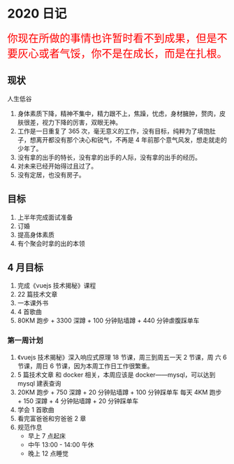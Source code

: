 # 2020 日记

<span style="color: red; font-size: 24px;">你现在所做的事情也许暂时看不到成果，但是不要灰心或者气馁，你不是在成长，而是在扎根。</span>

## 现状

人生低谷

1. 身体素质下降，精神不集中，精力跟不上，焦躁，忧虑，身材臃肿，赘肉，皮肤很差，视力下降的厉害，双眼无神。
2. 工作是一日重复了 365 次，毫无意义的工作，没有目标，纯粹为了填饱肚子，想离开都没有那个决心和锐气，不再是 4 年前那个意气风发，想走就走的少年了。
3. 没有拿的出手的特长，没有拿的出手的人际，没有拿的出手的经历。
4. 对未来已经开始得过且过了。
5. 没有定居，也没有房子。

## 目标

1. 上半年完成面试准备
2. 订婚
3. 提高身体素质
4. 有个聚会时拿的出的本领

## 4 月目标

1. 完成《vuejs 技术揭秘》课程
2. 22 篇技术文章
3. 一本课外书
4. 4 首歌曲
5. 80KM 跑步 + 3300 深蹲 + 100 分钟贴墙蹲 + 440 分钟虐腹踩单车

### 第一周计划

1. 《vuejs 技术揭秘》深入响应式原理
   18 节课，周三到周五一天 2 节课，周 六 6 节课，周日 6 节课，因为本周工作日工作很繁重。
2. 5 篇技术文章
   和 docker 相关，本周应该是 docker——mysql，可以达到 mysql 建表查询
3. 20KM 跑步 + 750 深蹲 + 20 分钟贴墙蹲 + 100 分钟踩单车
   每天 4KM 跑步 + 150 深蹲 + 4 分钟贴墙蹲 + 20 分钟踩单车
4. 学会 1 首歌曲
5. 看完富爸爸和穷爸爸 2 章
6. 规范作息
   - 早上 7 点起床
   - 中午 13:00 - 14:00 午休
   - 晚上 12 点睡觉
